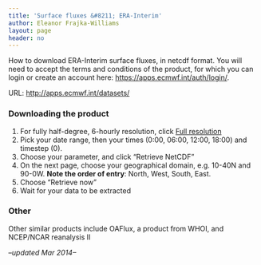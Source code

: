 ```yaml
---
title: 'Surface fluxes &#8211; ERA-Interim'
author: Eleanor Frajka-Williams
layout: page
header: no
---
```

How to download ERA-Interim surface fluxes, in netcdf format. You will need to accept the terms and conditions of the product, for which you can login or create an account here: <https://apps.ecmwf.int/auth/login/>.

URL: <http://apps.ecmwf.int/datasets/>

### Downloading the product

  1. For fully half-degree, 6-hourly resolution, click [Full resolution][1]
  2. Pick your date range, then your times (0:00, 06:00, 12:00, 18:00) and timestep (0).
  3. Choose your parameter, and click &#8220;Retrieve NetCDF&#8221;
  4. On the next page, choose your geographical domain, e.g. 10-40N and 90-0W. **Note the order of entry**: North, West, South, East.
  5. Choose &#8220;Retrieve now&#8221;
  6. Wait for your data to be extracted

### Other

Other similar products include OAFlux, a product from WHOI, and NCEP/NCAR reanalysis II

*&#8211;updated Mar 2014&#8211;*

 [1]: http://data-portal.ecmwf.int/data/d/interim_full_daily/